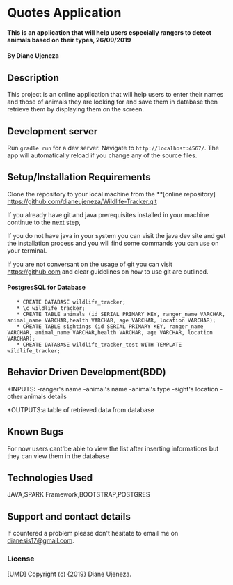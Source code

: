# Quotes Application
#### This is an application that will help users especially rangers to detect animals based on their types, 26/09/2019
#### By Diane Ujeneza
## Description
This project is an online application that will help users to enter their names and those of animals they are looking for and save them in database then retrieve them 
by displaying them on the screen.
## Development server

Run `gradle run` for a dev server. Navigate to `http://localhost:4567/`. The app will automatically reload if you change any of the source files.
## Setup/Installation Requirements
Clone the repository to your local machine from the **[online repository]
https://github.com/dianeujeneza/Wildlife-Tracker.git

If you already have git and java prerequisites installed in your machine continue to the next step,

If you do not have java in your system you can visit the java dev site and get the installation process and you will find some commands you can use on your terminal.

If you are not conversant on the usage of git you can visit https://github.com and clear guidelines on how to use git are outlined.

#### PostgresSQL for Database
       * CREATE DATABASE wildlife_tracker;
       * \c wildlife_tracker;
       * CREATE TABLE animals (id SERIAL PRIMARY KEY, ranger_name VARCHAR, animal_name VARCHAR,health VARCHAR, age VARCHAR, location VARCHAR);
       * CREATE TABLE sightings (id SERIAL PRIMARY KEY, ranger_name VARCHAR, animal_name VARCHAR,health VARCHAR, age VARCHAR, location VARCHAR);
       * CREATE DATABASE wildlife_tracker_test WITH TEMPLATE wildlife_tracker;

## Behavior Driven Development(BDD)

*INPUTS: -ranger's name
         -animal's name
         -animal's type
         -sight's location
         -other animals details

*OUTPUTS:a table of retrieved data from database
## Known Bugs
For now users cant'be able to view the list after inserting informations but they can view them in the database
## Technologies Used
JAVA,SPARK Framework,BOOTSTRAP,POSTGRES
## Support and contact details
If countered a problem please don't hesitate to email me on dianesis17@gmail.com.
### License
[UMD]
Copyright (c) {2019} Diane Ujeneza.